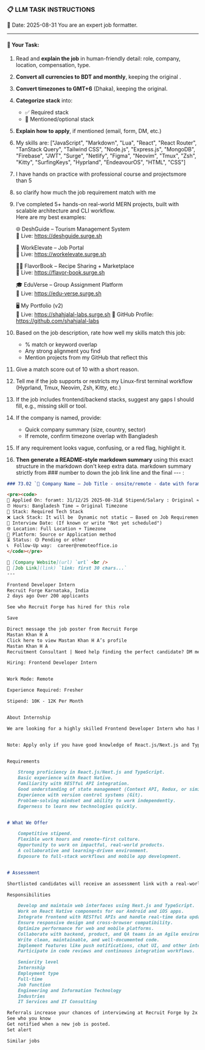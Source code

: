 ### 📋 LLM TASK INSTRUCTIONS  
📅 Date: 2025-08-31
You are an expert job formatter.

---

#### 🔧 Your Task:
1. Read and **explain the job** in human-friendly detail: role, company, location, compensation, type.  
2. **Convert all currencies to BDT and monthly**, keeping the original .  
3. **Convert timezones to GMT+6** (Dhaka), keeping the original.  
4. **Categorize stack** into:  
   - ✅ Required stack  
   - 🔧 Mentioned/optional stack  
5. **Explain how to apply**, if mentioned (email, form, DM, etc.)  
7. My skills are: ["JavaScript", "Markdown", "Lua", "React", "React Router", "TanStack Query", "Tailwind CSS", "Node.js", "Express.js", "MongoDB", "Firebase", "JWT", "Surge", "Netlify", "Figma", "Neovim", "Tmux", "Zsh", "Kitty", "SurfingKeys", "Hyprland", "EndeavourOS", "HTML", "CSS"]
8. I have hands on practice with professional course and projectsmore than 5
9. so clarify how much the job requirement match with me 
10. I’ve completed 5+ hands-on real-world MERN projects, built with scalable architecture and CLI workflow.  
    Here are my best examples:

      🌐 DeshGuide – Tourism Management System  
    🔗 Live: https://deshguide.surge.sh

    💼 WorkElevate – Job Portal  
    🔗 Live: https://workelevate.surge.sh

    🧑‍🍳 FlavorBook – Recipe Sharing + Marketplace  
    🔗 Live: https://flavor-book.surge.sh

    🎓 EduVerse – Group Assignment Platform  
    🔗 Live: https://edu-verse.surge.sh

    🖥️ My Portfolio (v2)  
    🔗 Live: https://shahjalal-labs.surge.sh
    🚀 GitHub Profile: https://github.com/shahjalal-labs

11. Based on the job description, rate how well my skills match this job:  
    - % match or keyword overlap  
    - Any strong alignment you find  
    - Mention projects from my GitHub that reflect this

12. Give a match score out of 10 with a short reason.

13. Tell me if the job supports or restricts my Linux-first terminal workflow (Hyprland, Tmux, Neovim, Zsh, Kitty, etc.)

14. If the job includes frontend/backend stacks, suggest any gaps I should fill, e.g., missing skill or tool.

15. If the company is named, provide:  
    - Quick company summary (size, country, sector)  
    - If remote, confirm timezone overlap with Bangladesh

16. If any requirement looks vague, confusing, or a red flag, highlight it.


17. **Then generate a README-style markdown summary** using this exact structure in the markdown don't keep extra data. markdown summary strictly from ### number to down the job link line and the final --- :
```markdown
### 73.02 `🏢 Company Name — Job Title - onsite/remote - date with foramt: 31/12/25 - BDT salary`

<pre><code>
📅 Applied On: foramt: 31/12/25 2025-08-31💰 Stipend/Salary : Original ≈ Converted BDT / Monthly
⏰ Hours: Bangladesh Time → Original Timezone
🧰 Stack: Required Tech Stack
❌ Lack Stack: It will be  Dynamic not static – Based on Job Requirements: For your example added: mysql, postgres, redis, docker, nginx, aws, gcp, azure, firebase, netlify, surge, figma, sketch, etc.
📆 Interview Date: (If known or write "Not yet scheduled")
🌐 Location: Full Location + Timezone
🧭 Platform: Source or Application method
⏳ Status: 🟡 Pending or other
📞  Follow-Up way:  career@remoteoffice.io
</code></pre>

🔗 [Company Website](url) `url` <br />
🔗 [Job Link](link) `link: first 30 chars...`
---

Frontend Developer Intern
Recruit Forge Karnataka, India
2 days ago Over 200 applicants

See who Recruit Forge has hired for this role

Save

Direct message the job poster from Recruit Forge
Mastan Khan H A
Click here to view Mastan Khan H A’s profile
Mastan Khan H A
Recruitment Consultant | Need help finding the perfect candidate? DM me for personalized assistance or queries related to jobs posted on our website!

Hiring: Frontend Developer Intern


Work Mode: Remote 

Experience Required: Fresher

Stipend: 10K - 12K Per Month


About Internship

We are looking for a highly skilled Frontend Developer Intern who has hands-on experience with Next.js, TypeScript, and React Native to join our growing team. You will play a key role in building responsive UIs, integrating APIs, and developing cross-platform features for web and mobile apps.


Note: Apply only if you have good knowledge of React.js/Next.js and TypeScript. This is not a backend or MERN stack role.


Requirements

    Strong proficiency in React.js/Next.js and TypeScript.
    Basic experience with React Native.
    Familiarity with RESTful API integration.
    Good understanding of state management (Context API, Redux, or similar).
    Experience with version control systems (Git).
    Problem-solving mindset and ability to work independently.
    Eagerness to learn new technologies quickly.


# What We Offer

    Competitive stipend.
    Flexible work hours and remote-first culture.
    Opportunity to work on impactful, real-world products.
    A collaborative and learning-driven environment.
    Exposure to full-stack workflows and mobile app development.


# Assessment

Shortlisted candidates will receive an assessment link with a real-world frontend task.

Responsibilities

    Develop and maintain web interfaces using Next.js and TypeScript.
    Work on React Native components for our Android and iOS apps.
    Integrate frontend with RESTful APIs and handle real-time data updates.
    Ensure responsive design and cross-browser compatibility.
    Optimize performance for web and mobile platforms.
    Collaborate with backend, product, and QA teams in an Agile environment.
    Write clean, maintainable, and well-documented code.
    Implement features like push notifications, chat UI, and other interactive elements.
    Participate in code reviews and continuous integration workflows.

    Seniority level
    Internship
    Employment type
    Full-time
    Job function
    Engineering and Information Technology
    Industries
    IT Services and IT Consulting

Referrals increase your chances of interviewing at Recruit Forge by 2x
See who you know
Get notified when a new job is posted.
Set alert

Similar jobs 

```
